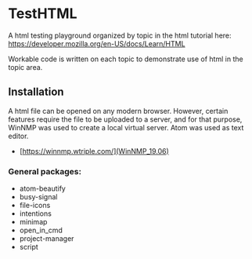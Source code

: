 # TestHTML

A html testing playground organized by topic in the html tutorial here: https://developer.mozilla.org/en-US/docs/Learn/HTML

Workable code is written on each topic to demonstrate use of html in the topic area.

## Installation

A html file can be opened on any modern browser. However, certain features require the file to be uploaded to a server, and for that purpose, WinNMP was used to create a local virtual server. Atom was used as text editor.

* [https://winnmp.wtriple.com/](WinNMP_19.06)

### General packages:

* atom-beautify
* busy-signal
* file-icons
* intentions
* minimap
* open_in_cmd
* project-manager
* script
